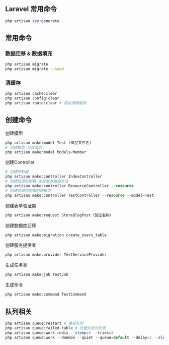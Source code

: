 Laravel 常用命令
---
```php
php artisan key:generate
```

## 常用命令

### 数据迁移 & 数据填充
```sh
php artisan migrate
php artisan migrate --seed
```

### 清缓存
```sh
php artisan cache:clear
php artisan config:clear
php artisan route:clear # 路由清理缓存
```

## 创建命令
创建模型
```php
php artisan make:model Test (模型文件名)
# 创建模型 分目录的
php artisan make:model Models/Member
```

创建Controller
```php
# 创建控制器
php artisan make:controller IndexController
# 创建资源控制器-生成基本路由方法
php artisan make:controller ResourceController --resource
# 创建资源控制器附带模型
php artisan make:controller TestController --resource --model=Test
```

创建表单验证类
```php
php artisan make:request StoreBlogPost（验证名称）
```

创建数据库迁移
```php
php artisan make:migration create_users_table
```
创建服务提供者
```php
php artisan make:provider TestServiceProvider
```
生成任务类
```php
php artisan make:job TestJob
```
生成命令
```php
php artisan make:command TestCommand
```

## 队列相关
```php
php artisan queue:restart # 重启队列
php artisan queue:failed-table # 处理失败的任务
php artisan queue:work redis --sleep=3 --tries=3
php artisan queue:work --daemon --quiet --queue=default --delay=3 --sleep=3 --tries=3
```

